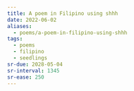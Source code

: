 ```yaml
---
title: A poem in Filipino using shhh
date: 2022-06-02
aliases:
  - poems/a-poem-in-filipino-using-shhh
tags:
  - poems
  - filipino
  - seedlings
sr-due: 2028-05-04
sr-interval: 1345
sr-ease: 250
---
```


